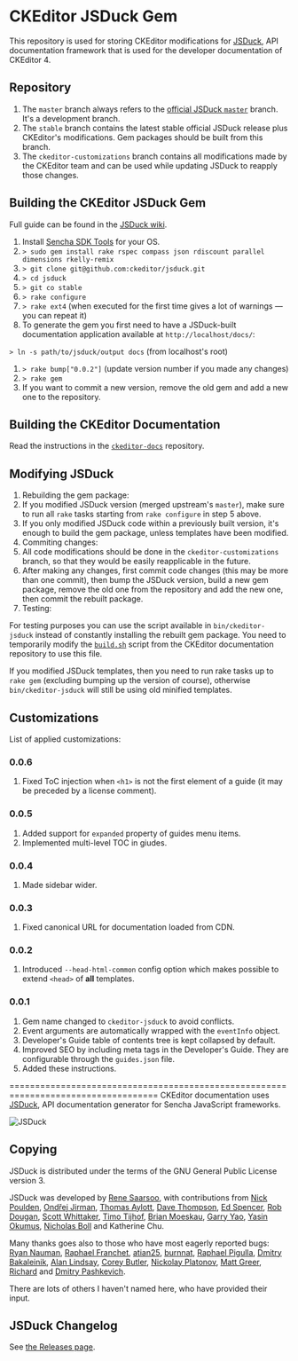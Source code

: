 # CKEditor JSDuck Gem

This repository is used for storing CKEditor modifications for [JSDuck](https://github.com/senchalabs/jsduck), API documentation framework that is used for the developer documentation of CKEditor 4.

## Repository

1. The `master` branch always refers to the [official JSDuck `master`](https://github.com/senchalabs/jsduck) branch. It's a development branch.
1. The `stable` branch contains the latest stable official JSDuck release plus CKEditor's modifications. Gem packages should be built from this branch.
1. The `ckeditor-customizations` branch contains all modifications made by the CKEditor team and can be used while updating JSDuck to reapply those changes.

## Building the CKEditor JSDuck Gem

Full guide can be found in the [JSDuck wiki](https://github.com/ckeditor/jsduck/wiki/Hacking).

1. Install [Sencha SDK Tools](http://www.sencha.com/products/sdk-tools/download/) for your OS.
1. `> sudo gem install rake rspec compass json rdiscount parallel dimensions rkelly-remix`
1. `> git clone git@github.com:ckeditor/jsduck.git`
1. `> cd jsduck`
1. `> git co stable`
1. `> rake configure`
1. `> rake ext4` (when executed for the first time gives a lot of warnings &mdash; you can repeat it)
1. To generate the gem you first need to have a JSDuck-built documentation application available at `http://localhost/docs/`:

  `> ln -s path/to/jsduck/output docs` (from localhost's root)

1. `> rake bump["0.0.2"]` (update version number if you made any changes)
1. `> rake gem`
1. If you want to commit a new version, remove the old gem and add a new one to the repository.

## Building the CKEditor Documentation

Read the instructions in the [`ckeditor-docs`](https://github.com/ckeditor/ckeditor-docs) repository.

## Modifying JSDuck

1. Rebuilding the gem package:
  1. If you modified JSDuck version (merged upstream's `master`), make sure to run all `rake` tasks starting from `rake configure` in step 5 above.
  1. If you only modified JSDuck code within a previously built version, it's enough to build the gem package, unless templates have been modified.
1. Commiting changes:
  1. All code modifications should be done in the `ckeditor-customizations` branch, so that they would be easily reapplicable in the future.
  1. After making any changes, first commit code changes (this may be more than one commit), then bump the JSDuck version, build a new gem package, remove the old one from the repository and add the new one, then commit the rebuilt package.
1. Testing:

  For testing purposes you can use the script available in `bin/ckeditor-jsduck` instead of constantly installing the rebuilt gem package. You need to temporarily modify the [`build.sh`](https://github.com/ckeditor/ckeditor-docs/blob/master/build.sh) script from the CKEditor documentation repository to use this file.

  If you modified JSDuck templates, then you need to run rake tasks up to `rake gem` (excluding bumping up the version of course), otherwise `bin/ckeditor-jsduck` will still be using old minified templates.

## Customizations

List of applied customizations:

### 0.0.6

1. Fixed ToC injection when `<h1>` is not the first element of a guide (it may be preceded by a license comment).

### 0.0.5

1. Added support for `expanded` property of guides menu items.
2. Implemented multi-level TOC in giudes.

### 0.0.4

1. Made sidebar wider.

### 0.0.3

1. Fixed canonical URL for documentation loaded from CDN.

### 0.0.2

1. Introduced `--head-html-common` config option which makes possible to extend `<head>` of **all** templates.

### 0.0.1

1. Gem name changed to `ckeditor-jsduck` to avoid conflicts.
2. Event arguments are automatically wrapped with the `eventInfo` object.
3. Developer's Guide table of contents tree is kept collapsed by default.
4. Improved SEO by including meta tags in the Developer's Guide. They are configurable through the `guides.json` file.
5. Added these instructions.

===================================================================================
CKEditor documentation uses [JSDuck](https://github.com/senchalabs/jsduck), API documentation generator for Sencha JavaScript frameworks.

![JSDuck](https://raw.github.com/senchalabs/jsduck/master/opt/jsduck-logo-dark.png)

## Copying

JSDuck is distributed under the terms of the GNU General Public
License version 3.

JSDuck was developed by [Rene Saarsoo](http://triin.net),
with contributions from
[Nick Poulden](https://github.com/nick),
[Ondřej Jirman](https://github.com/megous),
[Thomas Aylott](https://github.com/subtleGradient),
[Dave Thompson](https://github.com/limscoder),
[Ed Spencer](https://github.com/edspencer),
[Rob Dougan](https://github.com/rdougan),
[Scott Whittaker](https://github.com/scottrobertwhittaker),
[Timo Tijhof](https://github.com/Krinkle),
[Brian Moeskau](https://github.com/bmoeskau),
[Garry Yao](https://github.com/garryyao),
[Yasin Okumus](https://github.com/lacivert),
[Nicholas Boll](https://github.com/NicholasBoll) and
Katherine Chu.

Many thanks goes also to those who have most eagerly reported bugs:
[Ryan Nauman](https://github.com/ryan-nauman),
[Raphael Franchet](https://github.com/raphdulaf),
[atian25](https://github.com/atian25),
[burnnat](https://github.com/burnnat),
[Raphael Pigulla](https://github.com/pigulla),
[Dmitry Bakaleinik](https://github.com/demongloom),
[Alan Lindsay](https://github.com/alindsay55661),
[Corey Butler](https://github.com/coreybutler),
[Nickolay Platonov](https://github.com/SamuraiJack),
[Matt Greer](https://github.com/city41),
[Richard](https://github.com/ritcoder) and
[Dmitry Pashkevich](https://github.com/dpashkevich).

There are lots of others I haven't named here, who have provided their
input.

## JSDuck Changelog

See [the Releases page](https://github.com/senchalabs/jsduck/releases).